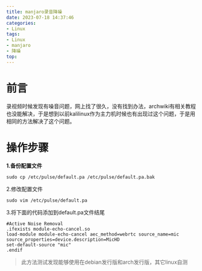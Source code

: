 ```yaml
---
title: manjaro录音降噪
date: 2023-07-18 14:37:46
categories:
- Linux
tags:
- Linux
- manjaro
- 降噪
top: 
---
```

# 前言
录视频时候发现有噪音问题，网上找了很久，没有找到办法，archwiki有相关教程也没能解决，于是想到以前kalilinux作为主力机时候也有出现过这个问题，于是用相同的方法解决了这个问题。
# 操作步骤

**1.备份配置文件**

``` shell
sudo cp /etc/pulse/default.pa /etc/pulse/default.pa.bak 
```
2.修改配置文件

``` shell
sudo vim /etc/pulse/default.pa 
```

3.将下面的代码添加到default.pa文件结尾

``` shell
#Active Noise Removal
.ifexists module-echo-cancel.so
load-module module-echo-cancel aec_method=webrtc source_name=mic source_properties=device.description=MicHD
set-default-source "mic"
.endif 
```

> 此方法测试发现能够使用在debian发行版和arch发行版，其它linux自测